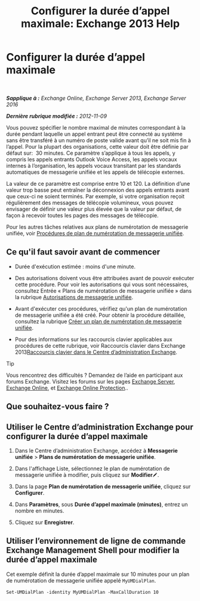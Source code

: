 ﻿---
title: 'Configurer la durée d’appel maximale: Exchange 2013 Help'
TOCTitle: Configurer la durée d’appel maximale
ms:assetid: 01aa40d2-f918-472b-bace-158222143484
ms:mtpsurl: https://technet.microsoft.com/fr-fr/library/Ee423535(v=EXCHG.150)
ms:contentKeyID: 50477422
ms.date: 05/23/2018
mtps_version: v=EXCHG.150
ms.translationtype: MT
---

# Configurer la durée d’appel maximale

 

_**Sapplique à :** Exchange Online, Exchange Server 2013, Exchange Server 2016_

_**Dernière rubrique modifiée :** 2012-11-09_

Vous pouvez spécifier le nombre maximal de minutes correspondant à la durée pendant laquelle un appel entrant peut être connecté au système sans être transféré à un numéro de poste valide avant qu’il ne soit mis fin à l’appel. Pour la plupart des organisations, cette valeur doit être définie par défaut sur:  30 minutes. Ce paramètre s’applique à tous les appels, y compris les appels entrants Outlook Voice Access, les appels vocaux internes à l’organisation, les appels vocaux transitant par les standards automatiques de messagerie unifiée et les appels de télécopie externes.

La valeur de ce paramètre est comprise entre 10 et 120. La définition d’une valeur trop basse peut entraîner la déconnexion des appels entrants avant que ceux-ci ne soient terminés. Par exemple, si votre organisation reçoit régulièrement des messages de télécopie volumineux, vous pouvez envisager de définir une valeur plus élevée que la valeur par défaut, de façon à recevoir toutes les pages des messages de télécopie.

Pour les autres tâches relatives aux plans de numérotation de messagerie unifiée, voir [Procédures de plan de numérotation de messagerie unifiée](um-dial-plan-procedures-exchange-2013-help.md).

## Ce qu'il faut savoir avant de commencer

  - Durée d'exécution estimée : moins d'une minute.

  - Des autorisations doivent vous être attribuées avant de pouvoir exécuter cette procédure. Pour voir les autorisations qui vous sont nécessaires, consultez Entrée « Plans de numérotation de messagerie unifiée » dans la rubrique [Autorisations de messagerie unifiée](unified-messaging-permissions-exchange-2013-help.md).

  - Avant d'exécuter ces procédures, vérifiez qu'un plan de numérotation de messagerie unifiée a été créé. Pour obtenir la procédure détaillée, consultez la rubrique [Créer un plan de numérotation de messagerie unifiée](create-a-um-dial-plan-exchange-2013-help.md).

  - Pour des informations sur les raccourcis clavier applicables aux procédures de cette rubrique, voir Raccourcis clavier dans Exchange 2013[Raccourcis clavier dans le Centre d’administration Exchange](keyboard-shortcuts-in-the-exchange-admin-center-exchange-online-protection-help.md).

> [!TIP]
> Vous rencontrez des difficultés ? Demandez de l’aide en participant aux forums Exchange. Visitez les forums sur les pages <a href="https://go.microsoft.com/fwlink/p/?linkid=60612">Exchange Server</a>, <a href="https://go.microsoft.com/fwlink/p/?linkid=267542">Exchange Online</a>, et <a href="https://go.microsoft.com/fwlink/p/?linkid=285351">Exchange Online Protection</a>..


## Que souhaitez-vous faire ?

## Utiliser le Centre d’administration Exchange pour configurer la durée d’appel maximale

1.  Dans le Centre d’administration Exchange, accédez à **Messagerie unifiée** \> **Plans de numérotation de messagerie unifiée**.

2.  Dans l'affichage Liste, sélectionnez le plan de numérotation de messagerie unifiée à modifier, puis cliquez sur **Modifier**![Icône Modifier](images/Bb124582.6f53ccb2-1f13-4c02-bea0-30690e6ea71d(EXCHG.150).gif "Icône Modifier").

3.  Dans la page **Plan de numérotation de messagerie unifiée**, cliquez sur **Configurer**.

4.  Dans **Paramètres**, sous **Durée d’appel maximale (minutes)**, entrez un nombre en minutes.

5.  Cliquez sur **Enregistrer**.

## Utiliser l’environnement de ligne de commande Exchange Management Shell pour modifier la durée d’appel maximale

Cet exemple définit la durée d’appel maximale sur 10 minutes pour un plan de numérotation de messagerie unifiée appelé `MyUMDialPlan`.

    Set-UMDialPlan -identity MyUMDialPlan -MaxCallDuration 10

